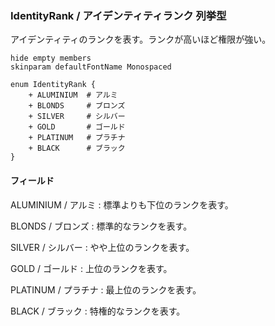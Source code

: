 ### IdentityRank / アイデンティティランク 列挙型

アイデンティティのランクを表す。ランクが高いほど権限が強い。

```plantuml
hide empty members
skinparam defaultFontName Monospaced

enum IdentityRank {
    + ALUMINIUM  # アルミ
    + BLONDS     # ブロンズ
    + SILVER     # シルバー
    + GOLD       # ゴールド
    + PLATINUM   # プラチナ
    + BLACK      # ブラック
} 
```

#### フィールド

ALUMINIUM / アルミ
: 標準よりも下位のランクを表す。

BLONDS / ブロンズ
: 標準的なランクを表す。

SILVER / シルバー
: やや上位のランクを表す。

GOLD / ゴールド
: 上位のランクを表す。

PLATINUM / プラチナ
: 最上位のランクを表す。

BLACK / ブラック
: 特権的なランクを表す。
